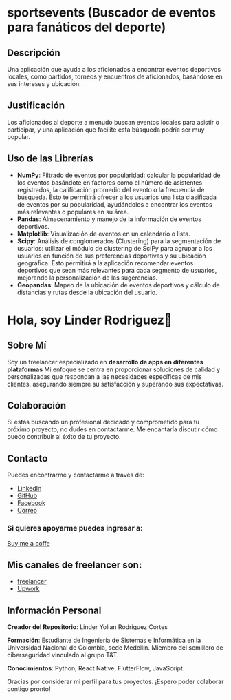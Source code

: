 # sportsevents (Buscador de eventos para fanáticos del deporte)

## Descripción 
Una aplicación que ayuda a los aficionados a encontrar eventos deportivos locales, como partidos, torneos y encuentros de aficionados, basándose en sus intereses y ubicación.

## Justificación
Los aficionados al deporte a menudo buscan eventos locales para asistir o participar, y una aplicación que facilite esta búsqueda podría ser muy popular.


## Uso de las Librerías

- **NumPy**: Filtrado de eventos por popularidad: calcular la popularidad de los eventos basándote en factores como el número de asistentes registrados, la calificación promedio del evento o la frecuencia de búsqueda. Esto te permitirá ofrecer a los usuarios una lista clasificada de eventos por su popularidad, ayudándolos a encontrar los eventos más relevantes o populares en su área.
- **Pandas**: Almacenamiento y manejo de la información de eventos deportivos.
- **Matplotlib**: Visualización de eventos en un calendario o lista.
- **Scipy**: Análisis de conglomerados (Clustering) para la segmentación de usuarios: utilizar el módulo de clustering de SciPy para agrupar a los usuarios en función de sus preferencias deportivas y su ubicación geográfica. Esto permitirá a la aplicación recomendar eventos deportivos que sean más relevantes para cada segmento de usuarios, mejorando la personalización de las sugerencias.
- **Geopandas**: Mapeo de la ubicación de eventos deportivos y cálculo de distancias y rutas desde la ubicación del usuario.

# Hola, soy Linder Rodriguez👋

## Sobre Mí
Soy un freelancer especializado en **desarrollo de apps en diferentes plataformas** Mi enfoque se centra en proporcionar soluciones de calidad y personalizadas que respondan a las necesidades específicas de mis clientes, asegurando siempre su satisfacción y superando sus expectativas.

## Colaboración
Si estás buscando un profesional dedicado y comprometido para tu próximo proyecto, no dudes en contactarme. Me encantaría discutir cómo puedo contribuir al éxito de tu proyecto.

## Contacto
Puedes encontrarme y contactarme a través de:

- [LinkedIn](http://www.linkedin.com/in/linder-yolian-rodriguez-cortes-05ba592b9)
- [GitHub](https://github.com/Yolian007)
- [Facebook](https://www.facebook.com/voy.lyrc/)
- [Correo](mailto:lirodriguezco@unal.edu.co)

### Si quieres apoyarme puedes ingresar a:

[Buy me a coffe](https://www.buymeacoffee.com/yolian)

## Mis canales de freelancer son:
- [freelancer](https://www.freelancer.com.co/u/Yolian007)
- [Upwork](https://www.upwork.com/freelancers/~01c56d0167aff56423)

## Información Personal

**Creador del Repositorio**: Linder Yolian Rodriguez Cortes

**Formación**: Estudiante de Ingeniería de Sistemas e Informática en la Universidad Nacional de Colombia, sede Medellín. Miembro del semillero de ciberseguridad vinculado al grupo T&T.


**Conocimientos**: Python, React Native, FlutterFlow, JavaScript.


Gracias por considerar mi perfil para tus proyectos. ¡Espero poder colaborar contigo pronto!
